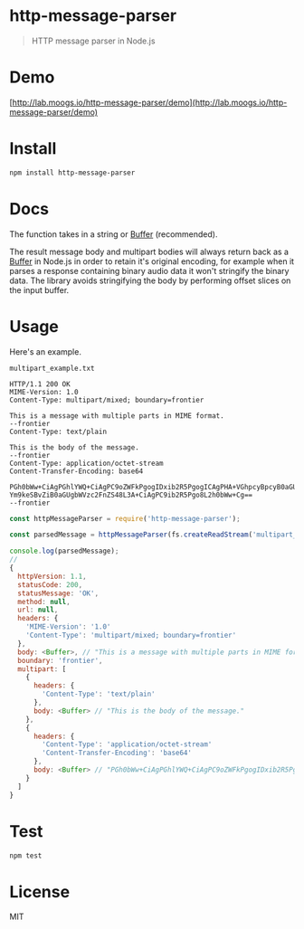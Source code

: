 # http-message-parser

> HTTP message parser in Node.js

# Demo

[http://lab.moogs.io/http-message-parser/demo](http://lab.moogs.io/http-message-parser/demo)

# Install

```bash
npm install http-message-parser
```

# Docs

The function takes in a string or [Buffer](https://nodejs.org/api/buffer.html) (recommended).

The result message body and multipart bodies will always return back as a [Buffer](https://nodejs.org/api/buffer.html) in Node.js in order to retain it's original encoding, for example when it parses a response containing binary audio data it won't stringify the binary data. The library avoids stringifying the body by performing offset slices on the input buffer.

# Usage

Here's an example.

`multipart_example.txt`

```
HTTP/1.1 200 OK
MIME-Version: 1.0
Content-Type: multipart/mixed; boundary=frontier

This is a message with multiple parts in MIME format.
--frontier
Content-Type: text/plain

This is the body of the message.
--frontier
Content-Type: application/octet-stream
Content-Transfer-Encoding: base64

PGh0bWw+CiAgPGhlYWQ+CiAgPC9oZWFkPgogIDxib2R5PgogICAgPHA+VGhpcyBpcyB0aGUg
Ym9keSBvZiB0aGUgbWVzc2FnZS48L3A+CiAgPC9ib2R5Pgo8L2h0bWw+Cg==
--frontier
```

```javascript
const httpMessageParser = require('http-message-parser');

const parsedMessage = httpMessageParser(fs.createReadStream('multipart_example.txt'));

console.log(parsedMessage);
//
{
  httpVersion: 1.1,
  statusCode: 200,
  statusMessage: 'OK',
  method: null,
  url: null,
  headers: {
    'MIME-Version': '1.0'
    'Content-Type': 'multipart/mixed; boundary=frontier'
  },
  body: <Buffer>, // "This is a message with multiple parts in MIME format."
  boundary: 'frontier',
  multipart: [
    {
      headers: {
        'Content-Type': 'text/plain'
      },
      body: <Buffer> // "This is the body of the message."
    },
    {
      headers: {
        'Content-Type': 'application/octet-stream'
        'Content-Transfer-Encoding': 'base64'
      },
      body: <Buffer> // "PGh0bWw+CiAgPGhlYWQ+CiAgPC9oZWFkPgogIDxib2R5Pgog..."
    }
  ]
}
```

# Test

```bash
npm test
```

# License

MIT
